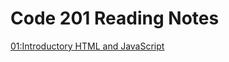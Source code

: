 # Code 201 Reading Notes


[01:Introductory HTML and JavaScript](https://marikoalvarado.github.io/intro-htmljs/)
